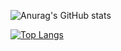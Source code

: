 ![Anurag's GitHub stats](https://github-readme-stats.vercel.app/api?username=SaulZhang&show_icons=true&theme=radical)

[![Top Langs](https://github-readme-stats.vercel.app/api/top-langs/?username=SaulZhang&layout=compact)](https://github.com/anuraghazra/github-readme-stats)
